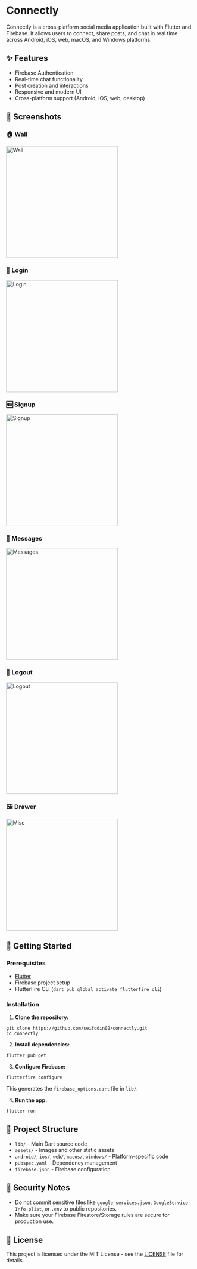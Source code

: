 # Connectly

Connectly is a cross-platform social media application built with Flutter and Firebase. It allows users to connect, share posts, and chat in real time across Android, iOS, web, macOS, and Windows platforms.

## ✨ Features

- Firebase Authentication
- Real-time chat functionality
- Post creation and interactions
- Responsive and modern UI
- Cross-platform support (Android, iOS, web, desktop)

## 📸 Screenshots

<!-- Add your UI screenshots to the `assets/images/` directory and update the paths below -->


### 🏠 Wall
<img src="images/wall.jpg" alt="Wall" width="300"/>

### 🔐 Login
<img src="images/login.jpg" alt="Login" width="300"/>

### 🆕 Signup
<img src="images/signup.jpg" alt="Signup" width="300"/>

### 💬 Messages
<img src="images/messages.jpg" alt="Messages" width="300"/>

### 🚪 Logout
<img src="images/logout.jpg" alt="Logout" width="300"/>

### 🖼️ Drawer
<img src="images/1.jpg" alt="Misc" width="300"/>

## 🚀 Getting Started

### Prerequisites

- [Flutter](https://flutter.dev/docs/get-started/install)
- Firebase project setup
- FlutterFire CLI (`dart pub global activate flutterfire_cli`)

### Installation

1. **Clone the repository:**

```
git clone https://github.com/seifddin02/connectly.git
cd connectly
```

2. **Install dependencies:**

```
flutter pub get
```

3. **Configure Firebase:**

```
flutterfire configure
```

This generates the `firebase_options.dart` file in `lib/`.

4. **Run the app:**

```
flutter run
```

## 🧾 Project Structure

- `lib/` - Main Dart source code
- `assets/` - Images and other static assets
- `android/`, `ios/`, `web/`, `macos/`, `windows/` - Platform-specific code
- `pubspec.yaml` - Dependency management
- `firebase.json` - Firebase configuration

## 🔐 Security Notes

- Do not commit sensitive files like `google-services.json`, `GoogleService-Info.plist`, or `.env` to public repositories.
- Make sure your Firebase Firestore/Storage rules are secure for production use.

## 📄 License

This project is licensed under the MIT License - see the [LICENSE](LICENSE) file for details.
